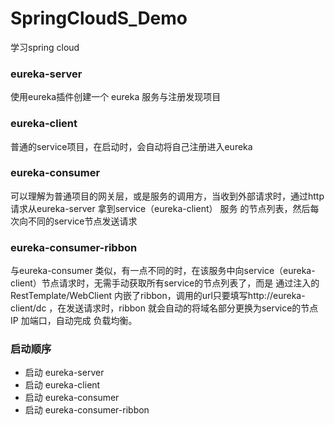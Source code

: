 # SpringCloudS_Demo
学习spring cloud 
### eureka-server
使用eureka插件创建一个 eureka 服务与注册发现项目

### eureka-client
普通的service项目，在启动时，会自动将自己注册进入eureka

### eureka-consumer
可以理解为普通项目的网关层，或是服务的调用方，当收到外部请求时，通过http请求从eureka-server 拿到service（eureka-client） 服务 的节点列表，然后每次向不同的service节点发送请求

### eureka-consumer-ribbon
与eureka-consumer 类似，有一点不同的时，在该服务中向service（eureka-client）节点请求时，无需手动获取所有service的节点列表了，而是 通过注入的 RestTemplate/WebClient 内嵌了ribbon，调用的url只要填写http://eureka-client/dc ，在发送请求时，ribbon 就会自动的将域名部分更换为service的节点IP 加端口，自动完成 负载均衡。

### 启动顺序
- 启动 eureka-server
- 启动 eureka-client
- 启动 eureka-consumer
- 启动 eureka-consumer-ribbon
